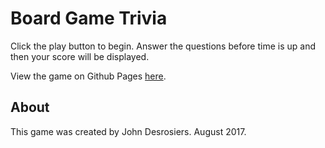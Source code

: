 # Board Game Trivia
Click the play button to begin. Answer the questions before time is up and then your score will be displayed.

View the game on Github Pages [here](https://median-man.github.io/TriviaGame/).

## About
This game was created by John Desrosiers. August 2017.